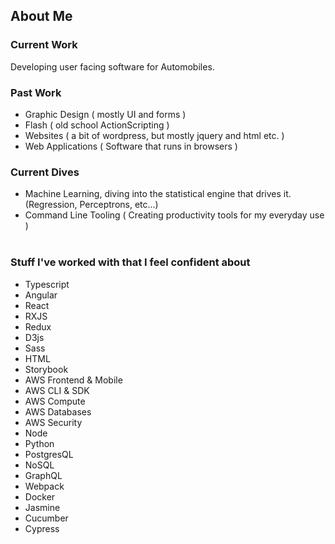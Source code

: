 ## About Me

### Current Work

Developing user facing software for Automobiles.

### Past Work

- Graphic Design ( mostly UI and forms )
- Flash ( old school ActionScripting )
- Websites ( a bit of wordpress, but mostly jquery and html etc. )
- Web Applications ( Software that runs in browsers )

### Current Dives

- Machine Learning, diving into the statistical engine that drives it. (Regression, Perceptrons, etc...)
- Command Line Tooling ( Creating productivity tools for my everyday use )
  <br/>
  <br/>

### Stuff I've worked with that I feel confident about

- Typescript
- Angular
- React
- RXJS
- Redux
- D3js
- Sass
- HTML
- Storybook
- AWS Frontend & Mobile
- AWS CLI & SDK
- AWS Compute
- AWS Databases
- AWS Security
- Node
- Python
- PostgresQL
- NoSQL
- GraphQL
- Webpack
- Docker
- Jasmine
- Cucumber
- Cypress
